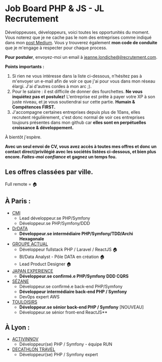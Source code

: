 # Job Board PHP & JS - JL Recrutement

Développeuses, développeurs, voici toutes les opportunités du moment. Vous noterez que je ne cache pas le nom des entreprises comme indiqué dans mon <a href="https://medium.com/@jlondiche/jarr%C3%AAte-le-recrutement-propri%C3%A9taire-je-d%C3%A9marre-l-open-source-6e33463aec9">post Medium</a>. Vous y trouverez également **mon code de conduite** que je m'engage à respecter pour chaque process.

**Pour postuler**, envoyez-moi un email à <a href="mailto:jeanne.londiche@jlrecrutement.com">jeanne.londiche@jlrecrutement.com</a>.

**Points importants :** 
1. Si rien ne vous intéresse dans la liste ci-dessous, n'hésitez pas à m'envoyer un e-mail afin de voir ce que j'ai pour vous dans mon réseau élargi. J'ai d'autres cordes à mon arc ;).
2. Pour le salaire : il est difficile de donner des fourchettes. **Ne vous inquiétez pas et postulez!** L'entreprise est prête à payer votre XP à son juste niveau, et je vous soutiendrai sur cette partie. **Humain & Compétences FIRST.**
3. J'accompagne certaines entreprises depuis plus de 10ans, elles recrutent régulièrement, c'est donc normal de voir ces entreprises toujours présentes dans mon github car **elles sont en perpétuelles croissance & développement.**

À bientôt j'espère.

**Avec un seul envoi de CV, vous avez accès à toutes mes offres et donc un contact direct/privilégié avec les sociétés listées ci-dessous, et bien plus encore. _Faites-moi confiance_ et gagnez un temps fou.**


## Les offres classées par ville.
Full remote = 🏠

## À Paris : 

- [CMI](CMI.md)
	- Lead développeur.se PHP/Symfony
	- Développeur.se PHP/Symfony/DDD
- [DrDATA](DrDATA.md)
	- **Développeur.se intermédiaire PHP/Symfony/TDD/Archi Hexagonale** 
- [GROUPE ACTUAL](GROUPE_ACTUAL.md)
	- Développeur fullstack PHP / Laravel / ReactJS 🏠
	- BI/Data Analyst - Pôle DATA en création 🏠
	- Lead Product Designer 🏠
- [JAPAN EXPERIENCE](JAPAN_EXPERIENCE.md)
	- **Développeur.se confirmé.e PHP/Symfony DDD CQRS**
- [SÉZANE](SEZANE.md)
	- Développeur.se confirmé.e back-end PHP/Symfony
	- **Développeur intermédiaire back-end PHP / Symfony**
	- Dev0ps expert AWS
- [TOULOISIRS](TOULOISIRS.md)
	- **Développeur.se sénior back-end PHP / Symfony** [NOUVEAU]
	- Développeur.se sénior front-end ReactJS**


## À Lyon : 

- [ACTIVINNOV](ACTIVINNOV.md)
	- Développeur(se) PHP / Symfony - équipe RUN
- [DECATHLON TRAVEL](DECATHLON_TRAVEL.md)
	- Développeur(se) PHP / Symfony expert 




